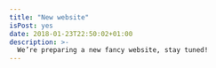 ```yaml
---
title: "New website"
isPost: yes
date: 2018-01-23T22:50:02+01:00
description: >-
  We’re preparing a new fancy website, stay tuned!
---
```



